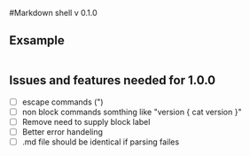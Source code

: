 #Markdown shell v 0.1.0


## Exsample

```abc

```

## Issues and features needed for 1.0.0
- [ ] escape commands (\")
- [ ] non block commands somthing like "version { cat version }"
- [ ] Remove need to supply block label
- [ ] Better error handeling
- [ ] .md file should be identical if parsing failes

